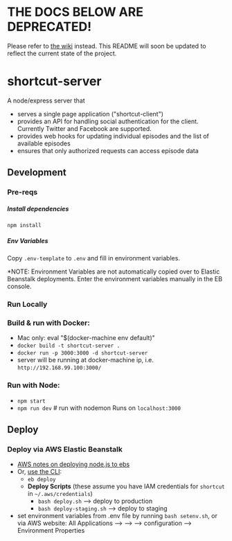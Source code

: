 # THE DOCS BELOW ARE DEPRECATED!

Please refer to [the wiki](https://github.com/FeelTrainCoop/shortcut/wiki) instead. This README will soon be updated to reflect the current state of the project.

# shortcut-server
A node/express server that
- serves a single page application ("shortcut-client")
- provides an API for handling social authentication for the client. Currently Twitter and Facebook are supported.
- provides web hooks for updating individual episodes and the list of available episodes
- ensures that only authorized requests can access episode data

## Development

### Pre-reqs

##### Install dependencies
```
npm install
```

##### Env Variables
Copy `.env-template` to `.env` and fill in environment variables. 

*NOTE: Environment Variables are not automatically copied over to Elastic Beanstalk deployments. Enter the environment variables manually in the EB console.

### Run Locally

### Build & run with Docker:
- Mac only: eval "$(docker-machine env default)"
- `docker build -t shortcut-server .`
- `docker run -p 3000:3000 -d shortcut-server`
- server will be running at docker-machine ip, i.e. `http://192.168.99.100:3000/`

### Run with Node:
- `npm start`
- `npm run dev` # run with nodemon
Runs on `localhost:3000`

## Deploy

### Deploy via AWS Elastic Beanstalk
- [AWS notes on deploying node.js to ebs](http://docs.aws.amazon.com/elasticbeanstalk/latest/dg/create_deploy_nodejs.html)
- Or, [use the CLI](http://docs.aws.amazon.com/elasticbeanstalk/latest/dg/eb-cli3-configuration.html):
	- `eb deploy`
	- **Deploy Scripts** (these assume you have IAM credentials for `shortcut` in `~/.aws/credentials`)
		- `bash deploy.sh` --> deploy to production
		- `bash deploy-staging.sh` --> deploy to staging
- set environment variables from .env file by running `bash setenv.sh`, or via AWS website: All Applications --> <app> --> <app environment> --> configuration --> Environment Properties
